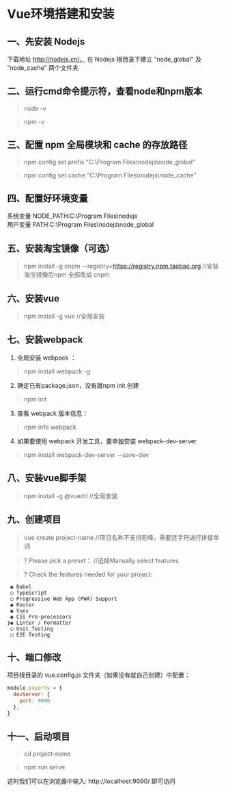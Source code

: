 # Vue环境搭建和安装
## 一、先安装 Nodejs
下载地址 http://nodejs.cn/， 在 Nodejs 根目录下建立 "node_global" 及 "node_cache" 两个文件夹

## 二、运行cmd命令提示符，查看node和npm版本
> node -v

> npm -v

## 三、配置 npm 全局模块和 cache 的存放路径
> npm config set prefix "C:\Program Files\nodejs\node_global"

> npm config set cache "C:\Program Files\nodejs\node_cache"

## 四、配置好环境变量
系统变量 NODE_PATH:C:\Program Files\nodejs  
用户变量 PATH:C:\Program Files\nodejs\node_global  

## 五、安装淘宝镜像（可选）
> npm install -g cnpm --registry=https://registry.npm.taobao.org  //安装淘宝镜像后npm 全部改成 cnpm 

## 六、安装vue
> npm install -g vue //全局安装

## 七、安装webpack
1. 全局安装 webpack ：
> npm install webpack -g

2. 确定已有package.json，没有就npm init 创建
> npm init

3. 查看 webpack 版本信息：
> npm info webpack

4. 如果要使用 webpack 开发工具，要单独安装 webpack-dev-server
> npm install webpack-dev-server --save-dev

## 八、安装vue脚手架
> npm install -g @vue/cl //全局安装

## 九、创建项目
> vue create project-name //项目名称不支持驼峰，需要连字符进行拼接单词

> ? Please pick a preset： //选择Manually select features

> ? Check the features needed for your project: 
```
 ◉ Babel
 ◯ TypeScript
 ◯ Progressive Web App (PWA) Support
 ◉ Router
 ◉ Vuex
 ◉ CSS Pre-processors
❯◉ Linter / Formatter
 ◯ Unit Testing
 ◯ E2E Testing
```

## 十、端口修改
项目根目录的 vue.config.js 文件夹（如果没有就自己创建）中配置：
```js
module.exports = {
  devServer: {
    port: 9090
  },
}
```

## 十一、启动项目
> cd project-name

> npm run serve

这时我们可以在浏览器中输入: http://localhost:9090/ 即可访问
